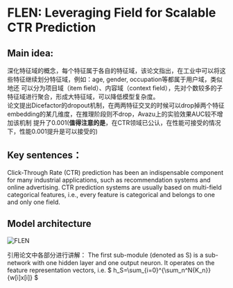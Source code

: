 <script type="text/javascript" src="http://cdn.mathjax.org/mathjax/latest/MathJax.js?config=default" >
</script>

# FLEN: Leveraging Field for Scalable CTR Prediction
## Main idea:
深化特征域的概念，每个特征属于各自的特征域，该论文指出，在工业中可以将这些特征继续划分特征域，例如：age, gender, occupation等都属于用户域，类似地还
可以分为项目域（item field）、内容域（context field），先对个数较多的子特征域进行聚合，形成大特征域，可以降低模型复杂度。<br>
论文提出Dicefactor的dropout机制，在两两特征交叉的时候可以drop掉两个特征embedding的某几维度，在推理阶段则不drop，Avazu上的实验效果AUC较不增加该机制
提升了0.001(**值得注意的是**，在CTR领域已公认，在性能可接受的情况下，性能0.001提升是可以接受的)
## Key sentences：
Click-Through Rate (CTR) prediction has been an indispensable component for many industrial applications,
such as recommendation systems and online advertising.
CTR prediction systems are usually based on multi-field categorical features,
i.e., every feature is categorical and belongs to one and only one field.
## Model architecture
![FLEN](https://github.com/NiuJiaJun-BUPT/RecommenderSystem/blob/master/Deep%20Learning/Matching%20Function/CTR/pictures/FLEN_model.png)

引用论文中各部分进行讲解：
The first sub-module (denoted as S) is a sub-network with
one hidden layer and one output neuron. It operates on the
feature representation vectors, i.e. $ h_S=\sum_{i=0}^{\sum_n^N{K_n}}{w[i]x[i]} $
